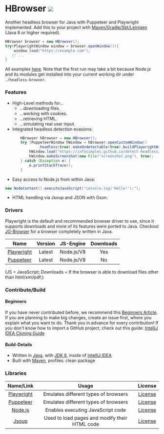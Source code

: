 # HBrowser [![](https://jitpack.io/v/Osiris-Team/HBrowser.svg)](https://jitpack.io/#Osiris-Team/HBrowser)

Another headless browser for Java with Puppeteer and Playwright implemented.
Add this to your project with [Maven/Gradle/Sbt/Leinigen](https://jitpack.io/#Osiris-Team/HBrowser/LATEST)
(Java 8 or higher required).

```java
HBrowser browser = new HBrowser();
try(PlaywrightWindow window = browser.openWindow()){
    window.load("https://example.com");
   // ...   
}
```
All examples [here](src/test/java/examples).
Note that the first run may take a bit because Node.js and its modules get installed into your current working dir under `./headless-browser`.

### Features
 - High-Level methods for...
   - ...downloading files.
   - ...working with cookies.
   - ...retrieving HTML.
   - ...simulating real user input. 
 - Integrated headless detection evasions:
 ```java
        HBrowser hBrowser = new HBrowser();
        try (PuppeteerWindow hWindow = hBrowser.openCustomWindow()
                .headless(true).makeUndetectable(true).buildPlaywrightWindow()) {
            hWindow.load("https://infosimples.github.io/detect-headless/");
            hWindow.makeScreenshot(new File("screenshot.png"), true);
        } catch (Exception e) {
            e.printStackTrace();
        }
 ```
 - Easy access to Node.js from within Java:
 ```java
 new NodeContext().executeJavaScript("console.log('Hello!');");
 ```
 - HTML handling via Jsoup and JSON with Gson.

### Drivers
Playwright is the default and recommended browser driver to use, since it supports downloads
and more of its features were ported to Java.
Checkout [JG-Browser](https://github.com/Osiris-Team/JG-Browser) for a browser completely written in Java.

| Name | Version| JS-Engine | Downloads |
| :-----: | :-----: | :-----: | :-----:
| [Playwright](https://github.com/microsoft/playwright)| Latest | Node.js/V8 | Yes | No |
| [Puppeteer](https://github.com/puppeteer/puppeteer) | Latest  | Node.js/V8 | No | No |

(JS = JavaScript; Downloads = If the browser is able to download files other than html/xml/pdf;)

### Contribute/Build

#### Beginners

If you have never contributed before, we recommend
this [Beginners Article](https://www.jetbrains.com/help/idea/contribute-to-projects.html). If you are planning to make
big changes, create an issue first, where you explain what you want to do. Thank you in advance for every contribution!
If you don't know how to import a GitHub project, check out this
guide: [IntelliJ IDEA Cloning Guide](https://blog.jetbrains.com/idea/2020/10/clone-a-project-from-github/)

#### Build-Details

- Written in [Java](https://java.com/),
  with [JDK 8](https://www.oracle.com/java/technologies/javase/javase-jdk8-downloads.html), inside
  of [IntelliJ IDEA](https://www.jetbrains.com/idea/)
- Built with [Maven](https://maven.apache.org/), profiles: clean package

### Libraries

| Name/Link | Usage | License |
| :-----: | :-----: | :-----: |
| [Playwright](https://github.com/microsoft/playwright) | Emulates different types of browsers | [License](https://github.com/microsoft/playwright/blob/master/LICENSE) |
| [Puppeteer](https://github.com/puppeteer/puppeteer) | Emulates different types of browsers  | [License](https://github.com/puppeteer/puppeteer/blob/main/LICENSE) |
| [Node.js](https://github.com/nodejs/node) | Enables executing JavaScript code | [License](https://github.com/nodejs/node/blob/master/LICENSE) |
| [Jsoup](https://github.com/jhy/jsoup)      | Used to load pages and modify their HTML code      |   [License](https://github.com/jhy/jsoup/blob/master/LICENSE) |
